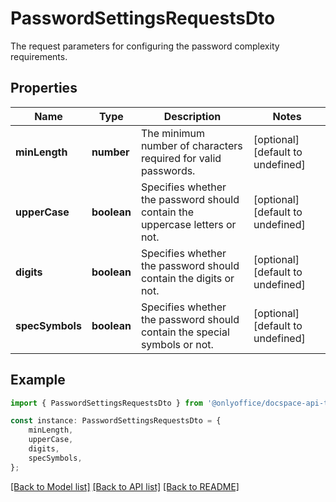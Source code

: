 # PasswordSettingsRequestsDto

The request parameters for configuring the password complexity requirements.

## Properties

Name | Type | Description | Notes
------------ | ------------- | ------------- | -------------
**minLength** | **number** | The minimum number of characters required for valid passwords. | [optional] [default to undefined]
**upperCase** | **boolean** | Specifies whether the password should contain the uppercase letters or not. | [optional] [default to undefined]
**digits** | **boolean** | Specifies whether the password should contain the digits or not. | [optional] [default to undefined]
**specSymbols** | **boolean** | Specifies whether the password should contain the special symbols or not. | [optional] [default to undefined]

## Example

```typescript
import { PasswordSettingsRequestsDto } from '@onlyoffice/docspace-api-typescript';

const instance: PasswordSettingsRequestsDto = {
    minLength,
    upperCase,
    digits,
    specSymbols,
};
```

[[Back to Model list]](../README.md#documentation-for-models) [[Back to API list]](../README.md#documentation-for-api-endpoints) [[Back to README]](../README.md)
